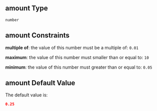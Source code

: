 ## amount Type

`number`

## amount Constraints

**multiple of**: the value of this number must be a multiple of: `0.01`

**maximum**: the value of this number must smaller than or equal to: `10`

**minimum**: the value of this number must greater than or equal to: `0.05`

## amount Default Value

The default value is:

```json
0.25
```
